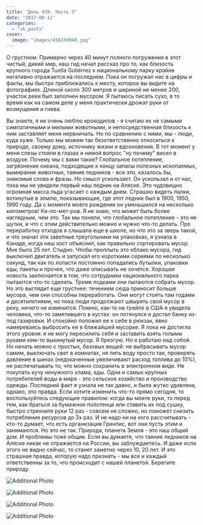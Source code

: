 ```yaml
---
title: "День 439. Часть 3"
date: "2017-08-11"
categories: 
  - "vk_posts"
cover:
  image: "images/456239940.jpg"
---
```


О грустном. Примерно через 40 минут полного погружения в этот чистый, дикий мир, наш гид начал рассказ про то, как близость крупного города Tuxtla Gutiérrez к национальному парку крайне негативно отражается на последнем. Пока он погружал нас в цифры и факты, мы быстро приближались к месту, которое вы видите на фотографиях. Длиной около 300 метров и шириной не менее 200, участок реки был заполнен мусором. Я пытаюсь писать сухо, в то время как на самом деле у меня практически дрожат руки от возмущения и гнева.

<!--more-->

Вы знаете, я не очень люблю крокодилов - я считаю их не самыми симпатичными и милыми животными, и непосредственная близость к ним заставляет меня нервничать. Но по сравнению с ними, мы - люди, куда хуже. Только мы можем так безответственно относиться к природе, своему дому, источнику жизни и вдохновения. В тот момент у меня слезы стояли в глазах и немой вопрос "ну почему" висел в воздухе. Почему мы с вами такие? Глобальное потепление, загрязнение океана, подходящие к концу запасы полезных ископаемых, вымирание животных, таяние ледников - все это, казалось бы, знакомые слова и фразы. Но смысл ускользает. Он ускользал и от нас, пока мы не увидели первый наш ледник на Аляске. Это чудовищно огромная масса льда угасает с каждым днем. Страшно видеть палки, воткнутые в землю, показывающие, где этот ледник был в 1900, 1950, 1990 году. Да с момента моего рождения он уменьшился на несколько километров! Ки-ло-мет-ров. Я не знаю, что может быть более наглядным, чем это. Так мы поняли, что глобальное потепление - это не шутки, и что с этим действительно можно и нужно что-то делать. Про переработку отходов я слышала еще в школе, но что это за зверь такой, и что значат эти заветные треугольники на упаковках, я узнала в Канаде, когда наш хост объяснил, как правильно сортировать мусор. Мне было 25 лет. Стыдно. Чтобы проплыть это облако мусора, гид выключил двигатель и запускал его короткими сериями по несколько секунд, так как по лопасти постоянно попадались бутылки, упаковки еды, пакеты и прочее, что даже описывать не хочется. Хорошая новость заключается в том, что сотрудники национального парка пытаются что-то сделать. Тремя лодками они пытаются собрать мусор. Но это выглядит еще грустнее: течением сюда приносит больше мусора, чем они способны переработать. Они могут стоять там годами и десятилетиями, но пока люди продолжают швырять свой мусор в реку, ничего не изменится. Помню, как-то на трейле в США я увидела человека, что-то заметившего в кустах: он потянулся и достал банку из-под газировки. И спокойно положил ее к себе в рюкзак, явно намереваясь выбросить ее в ближайшей мусорке. Я пока не достигла этого уровня: я не могу пересилить себя и заставить взять голыми руками кем-то выкинутый мусор. Я брезгую. Но я работаю над собой. Но начать можно с простых, базовых вещей: не выбрасывать мусор самим, выключать свет в комнатах, не лить воду просто так, проверять давление в шинах (недокаченные увеличивают расход топлива до 10%), не распечатывать то, что можно сохранить в электронном виде. Не покупать кучу ненужного хлама, еды. Одни и самых крупных потребителей воды в мире - это сельское хозяйство и производство одежды. Последний факт я узнала не так давно, и была жутко удивлена, однако, это правда. Если хотите изменить что-то прямо сегодня, то воспользуйтесь следующие правилом: когда вы моете руки, то перед тем, как браться за бумажное полотенце или ставить их под сушку, быстро стряхните руки 12 раз - совсем не сложно, но поможет снизить потребление ресурсов до 3х раз. И не надо ни на кого рассчитывать - кто-то думает, что есть организация Гринпис, вот они пусть этим и занимаются. Но это не так. Природа, планета Земля - это наш общий дом. И проблемы тоже общие. Если вы думаете, что таяние ледников на Аляске никак не отражается на России, вы заблуждаетесь. И даже если этого не видно сейчас, то станет заметно через 10, 20 лет. И это страшная правда, которую надо признать - мы все и каждый ответственны за то, что происходит с нашей планетой. Берегите природу.

![Additional Photo](https://vodpop.ru/wp-content/uploads/2023/07/456239941.jpg)

![Additional Photo](https://vodpop.ru/wp-content/uploads/2023/07/456239942.jpg)

![Additional Photo](https://vodpop.ru/wp-content/uploads/2023/07/456239943.jpg)

![Additional Photo](https://vodpop.ru/wp-content/uploads/2023/07/456239944.jpg)
